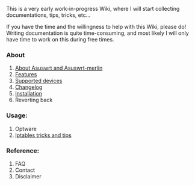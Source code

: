 This is a very early work-in-progress Wiki, where I will start collecting documentations, tips, tricks, etc...

If you have the time and the willingness to help with this Wiki, please do!  Writing documentation is quite time-consuming, and most likely I will only have time to work on this during free times.

### About
1. [About Asuswrt and Asuswrt-merlin](https://github.com/RMerl/asuswrt-merlin/wiki/About-Asuswrt/)
2. [Features](https://github.com/RMerl/asuswrt-merlin/wiki/Features)
3. [Supported devices](https://github.com/RMerl/asuswrt-merlin/wiki/Supported-Devices)
4. [Changelog](http://www.lostrealm.ca/asuswrt-merlin/changelog.txt)
4. [Installation](https://github.com/RMerl/asuswrt-merlin/wiki/Installation)
5. Reverting back

### Usage:

1. Optware
2. [Iptables tricks and tips](https://github.com/RMerl/asuswrt-merlin/wiki/Iptables-tips)


### Reference:
1. FAQ
2. Contact
3. Disclaimer
